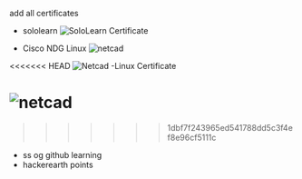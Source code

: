 add all certificates
* sololearn
 ![SoloLearn Certificate](https://user-images.githubusercontent.com/46949702/152672635-78342939-c652-44d6-88dd-fbdf7715573b.png)

* Cisco NDG Linux
 ![netcad](https://user-images.githubusercontent.com/46949702/152672750-ca1d0f9e-67f2-4df6-8ed8-690e16d715b3.png)

<<<<<<< HEAD
 ![Netcad -Linux Certificate](https://github.com/LTTS_Github/M1_OnlineCalendar_App/blob/0_Certificates/netcad.png)

 ![netcad](https://user-images.githubusercontent.com/46949702/152672750-ca1d0f9e-67f2-4df6-8ed8-690e16d715b3.png)
=======
>>>>>>> 1dbf7f243965ed541788dd5c3f4ef8e96cf5111c
* ss og github learning
* hackerearth points
